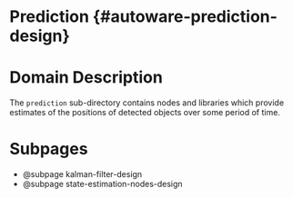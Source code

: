Prediction {#autoware-prediction-design}
==========

# Domain Description

The `prediction` sub-directory contains nodes and libraries which provide estimates of the 
positions of detected objects over some period of time.

# Subpages

- @subpage kalman-filter-design
- @subpage state-estimation-nodes-design
